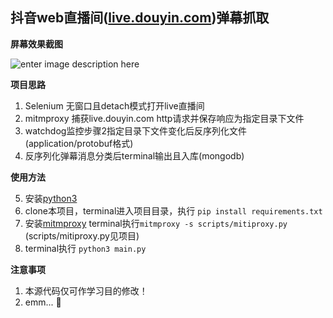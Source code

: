 ﻿
抖音web直播间([live.douyin.com](https://live.douyin.com))弹幕抓取
--

**屏幕效果截图**

![enter image description here](https://github.com/gll19920817/tiktok_live/blob/main/WX20211129-144919@2x.png?raw=true)

**项目思路**

1. Selenium 无窗口且detach模式打开live直播间
2. mitmproxy 捕获live.douyin.com http请求并保存响应为指定目录下文件
3. watchdog监控步骤2指定目录下文件变化后反序列化文件(application/protobuf格式)
4. 反序列化弹幕消息分类后terminal输出且入库(mongodb)

**使用方法**

5. 安装[python3](https://www.python.org/downloads/)
6. clone本项目，terminal进入项目目录，执行 `pip install requirements.txt`
7. 安装[mitmproxy](https://mitmproxy.org/) terminal执行`mitmproxy -s scripts/mitiproxy.py` (scripts/mitiproxy.py见项目)
8. terminal执行 `python3 main.py`

**注意事项**

1. 本源代码仅可作学习目的修改！
2.  emm... 🤔
